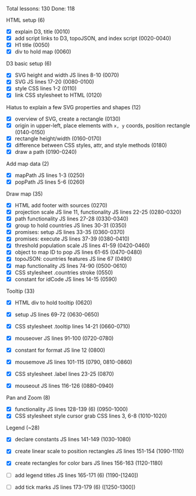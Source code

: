 Total lessons: 130
Done: 118

HTML setup (6)

- [x] explain D3, title (0010)
- [x] add script links to D3, topoJSON, and index script (0020-0040)
- [x] H1 title (0050)
- [x] div to hold map (0060)

D3 basic setup (6)

- [x] SVG height and width JS lines 8-10 (0070)
- [x] SVG JS lines 17-20 (0080-0100)
- [x] style CSS lines 1-2 (0110)
- [x] link CSS stylesheet to HTML (0120)

Hiatus to explain a few SVG properties and shapes (12)

- [x] overview of SVG, create a rectangle (0130)
- [x] origin in upper-left, place elements with `x, y` coords, position rectangle (0140-0150)
- [x] rectangle height/width (0160-0170)
- [x] difference between CSS styles, attr, and style methods (0180)
- [x] draw a path (0190-0240)

Add map data (2)

- [x] mapPath JS lines 1-3 (0250)
- [x] popPath JS lines 5-6 (0260)

Draw map (35)

- [x] HTML add footer with sources (0270)
- [x] projection scale JS line 11, functionality JS lines 22-25 (0280-0320)
- [x] path functionality JS lines 27-28 (0330-0340)
- [x] group to hold countries JS lines 30-31 (0350)
- [x] promises: setup JS lines 33-35 (0360-0370)
- [x] promises: execute JS lines 37-39 (0380-0410)
- [x] threshold population scale JS lines 41-59 (0420-0460)
- [x] object to map ID to pop JS lines 61-65 (0470-0480)
- [x] topoJSON: countries features JS line 67 (0490)
- [x] map functionality JS lines 74-90 (0500-0610)
- [x] CSS stylesheet .countries stroke (0550)
- [x] constant for idCode JS lines 14-15 (0590)

Tooltip (33)

- [x] HTML div to hold tooltip (0620)
- [x] setup JS lines 69-72 (0630-0650)
- [x] CSS stylesheet .tooltip lines 14-21 (0660-0710)
- [x] mouseover JS lines 91-100 (0720-0780)
- [x] constant for format JS line 12 (0800)
- [x] mousemove JS lines 101-115 (0790, 0810-0860)
- [x] CSS stylesheet .label lines 23-25 (0870)
- [x] mouseout JS lines 116-126 (0880-0940)


Pan and Zoom (8)

- [x] functionality JS lines 128-139 (6) (0950-1000)
- [x] CSS stylesheet style cursor grab CSS lines 3, 6-8 (1010-1020)

Legend (~28)

- [x] declare constants JS lines 141-149 (1030-1080)
- [x] create linear scale to position rectangles JS lines 151-154 (1090-1110)
- [x] create rectangles for color bars JS lines 156-163 (1120-1180)
- [ ] add legend titles JS lines 165-171 (6) (1190-[1240])
- [ ] add tick marks JS lines 173-179 (6) ([1250-1300])

